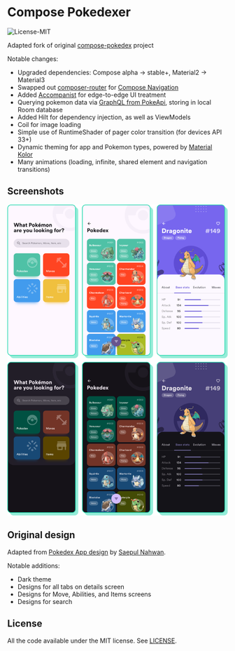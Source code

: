 # Compose Pokedexer
![License-MIT](https://img.shields.io/badge/License-MIT-red.svg)

Adapted fork of original [compose-pokedex](https://github.com/zsoltk/compose-pokedex) project

Notable changes:
- Upgraded dependencies: Compose alpha -> stable+, Material2 -> Material3
- Swapped out [composer-router](https://github.com/zsoltk/compose-router) for [Compose Navigation](https://developer.android.com/jetpack/compose/navigation)
- Added [Accompanist](https://github.com/google/accompanist) for edge-to-edge UI treatment
- Querying pokemon data via [GraphQL from PokeApi](https://pokeapi.co/docs/graphql), storing in local Room database
- Added Hilt for dependency injection, as well as ViewModels
- Coil for image loading
- Simple use of RuntimeShader of pager color transition (for devices API 33+)
- Dynamic theming for app and Pokemon types, powered by [Material Kolor](https://github.com/jordond/MaterialKolor)
- Many animations (loading, infinite, shared element and navigation transitions)

## Screenshots

![Screenshots of app](assets/jul2024-screenshots.png "Screenshots")

## Original design

Adapted from [Pokedex App design](https://dribbble.com/shots/6545819-Pokedex-App) by [Saepul Nahwan](https://dribbble.com/saepulnahwan23).

Notable additions:
- Dark theme
- Designs for all tabs on details screen
- Designs for Move, Abilities, and Items screens
- Designs for search

## License

All the code available under the MIT license. See [LICENSE](LICENSE).
